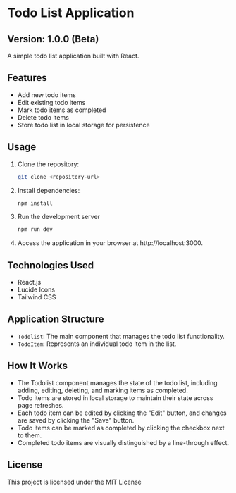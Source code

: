 # Todo List Application

## Version: 1.0.0 (Beta)

A simple todo list application built with React.

## Features

- Add new todo items
- Edit existing todo items
- Mark todo items as completed
- Delete todo items
- Store todo list in local storage for persistence

## Usage

1. Clone the repository:

   ```bash
   git clone <repository-url>

2. Install dependencies:

   ```bash
   npm install

3. Run the development server
   
   ```bash
   npm run dev

5. Access the application in your browser at http://localhost:3000.
   
## Technologies Used

- React.js
- Lucide Icons
- Tailwind CSS

## Application Structure

- `Todolist`: The main component that manages the todo list functionality.
- `TodoItem`: Represents an individual todo item in the list.

## How It Works
- The Todolist component manages the state of the todo list, including adding, editing, deleting, and marking items as completed.
- Todo items are stored in local storage to maintain their state across page refreshes.
- Each todo item can be edited by clicking the "Edit" button, and changes are saved by clicking the "Save" button.
- Todo items can be marked as completed by clicking the checkbox next to them.
- Completed todo items are visually distinguished by a line-through effect.

## License
This project is licensed under the MIT License 
